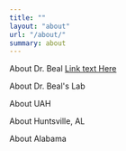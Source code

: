 ```yaml
---
title: ""
layout: "about"
url: "/about/"
summary: about
---
```


About Dr. Beal
[Link text Here](/personal/)

About Dr. Beal's Lab

About UAH

About Huntsville, AL

About Alabama
